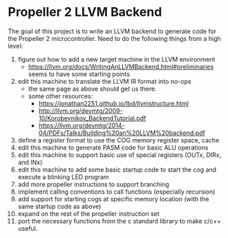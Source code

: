 # Propeller 2 LLVM Backend

The goal of this project is to write an LLVM backend to generate code for the Propeller 2 microcontroller. Need to do the following things from a high level:

1. figure out how to add a new target machine in the LLVM environment
    - https://llvm.org/docs/WritingAnLLVMBackend.html#preliminaries seems to have some starting points
1. edit this machine to translate the LLVM IR format into no-ops
    - the same page as above should get us there.
    - some other resources:
        - https://jonathan2251.github.io/lbd/llvmstructure.html
        - http://llvm.org/devmtg/2009-10/Korobeynikov_BackendTutorial.pdf
        - https://llvm.org/devmtg/2014-04/PDFs/Talks/Building%20an%20LLVM%20backend.pdf
1. define a register format to use the COG memory register space, cache
1. edit this machine to generate PASM code for basic ALU operations
1. edit this machine to support basic use of special registers (OUTx, DIRx, and INx)
1. edit this machine to add some basic startup code to start the cog and execute a blinking LED program
1. add more propeller instructions to support branching
1. implement calling conventions to call functions (especially recursion)
1. add support for starting cogs at specific memory location (with the same startup code as above)
1. expand on the rest of the propeller instruction set
1. port the necessary functions from the c standard library to make c/c++ useful.
